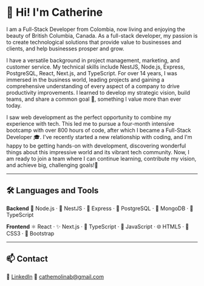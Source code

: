 # 👋 Hi! I'm Catherine

I am a Full-Stack Developer from Colombia, now living and enjoying the beauty of British Columbia, Canada. As a full-stack developer, my passion is to create technological solutions that provide value to businesses and clients, and help businesses prosper and grow. 

I have a versatile background in project management, marketing, and customer service. My technical skills include NestJS, Node.js, Express, PostgreSQL, React, Next.js, and TypeScript. For over 14 years, I was immersed in the business world, leading projects and gaining a comprehensive understanding of every aspect of a company to drive productivity improvements. I learned to develop my strategic vision, build teams, and share a common goal 🤝, something I value more than ever today.

I saw web development as the perfect opportunity to combine my experience with tech. This led me to pursue a four-month intensive bootcamp with over 800 hours of code, after which I became a Full-Stack Developer 🎓. I've recently started a new relationship with coding, and I'm happy to be getting hands-on with development, discovering wonderful things about this impressive world and its vibrant tech community. Now, I am ready to join a team where I can continue learning, contribute my vision, and achieve big, challenging goals!🚀

---

## 🛠️ Languages and Tools

**Backend**
🌿 Node.js · 🐚 NestJS · 🚏 Express · 🐘 PostgreSQL · 🍃 MongoDB · 🧃 TypeScript

**Frontend**
⚛️ React · ✨ Next.js · 🧃 TypeScript · 📜 JavaScript · 🌐 HTML5 · 🎨 CSS3 · 🎨 Bootstrap

---

## 📫 Contact

🔗 [LinkedIn](https://linkedin.com/in/cathemolinab)
📧 cathemolinab@gmail.com
